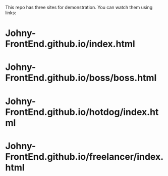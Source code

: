 This repo has three sites for demonstration.
You can watch them using links:
# Johny-FrontEnd.github.io/index.html
# Johny-FrontEnd.github.io/boss/boss.html
# Johny-FrontEnd.github.io/hotdog/index.html
# Johny-FrontEnd.github.io/freelancer/index.html
